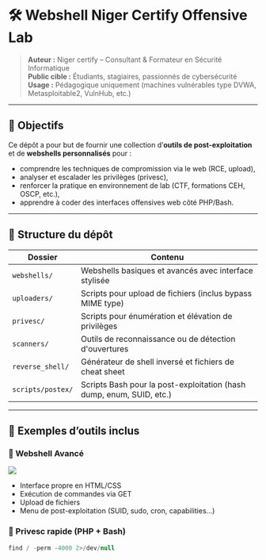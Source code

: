 # 🛠 Webshell Niger Certify Offensive Lab

> **Auteur :** Niger certify – Consultant & Formateur en Sécurité Informatique  
> **Public cible :** Étudiants, stagiaires, passionnés de cybersécurité  
> **Usage :** Pédagogique uniquement (machines vulnérables type DVWA, Metasploitable2, VulnHub, etc.)

---

## 🎯 Objectifs

Ce dépôt a pour but de fournir une collection d’**outils de post-exploitation** et de **webshells personnalisés** pour :

- comprendre les techniques de compromission via le web (RCE, upload),
- analyser et escalader les privilèges (privesc),
- renforcer la pratique en environnement de lab (CTF, formations CEH, OSCP, etc.),
- apprendre à coder des interfaces offensives web côté PHP/Bash.

---

## 📁 Structure du dépôt

| Dossier             | Contenu                                                                 |
|---------------------|-------------------------------------------------------------------------|
| `webshells/`        | Webshells basiques et avancés avec interface stylisée                   |
| `uploaders/`        | Scripts pour upload de fichiers (inclus bypass MIME type)               |
| `privesc/`          | Scripts pour énumération et élévation de privilèges                     |
| `scanners/`         | Outils de reconnaissance ou de détection d'ouvertures                   |
| `reverse_shell/`    | Générateur de shell inversé et fichiers de cheat sheet                  |
| `scripts/postex/`   | Scripts Bash pour la post-exploitation (hash dump, enum, SUID, etc.)    |

---

## 🧪 Exemples d’outils inclus

### 🔹 Webshell Avancé

![](https://raw.githubusercontent.com/TON_USER/webshell-it4u-lab/main/.images/webshell_interface.png)

- Interface propre en HTML/CSS
- Exécution de commandes via GET
- Upload de fichiers
- Menu de post-exploitation (SUID, sudo, cron, capabilities...)

### 🔹 Privesc rapide (PHP + Bash)

```php
find / -perm -4000 2>/dev/null
